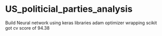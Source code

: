# US_politicial_parties_analysis
Build Neural network using keras libraries adam optimizer wrapping scikit got cv score of 94.38
